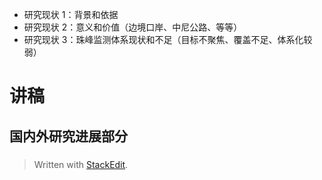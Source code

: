 
- 研究现状 1：背景和依据
- 研究现状 2：意义和价值（边境口岸、中尼公路、等等）
- 研究现状 3：珠峰监测体系现状和不足（目标不聚焦、覆盖不足、体系化较弱）


# 讲稿
## 国内外研究进展部分
### 
> Written with [StackEdit](https://stackedit.io/).
<!--stackedit_data:
eyJoaXN0b3J5IjpbLTEwNjE4NTQ5NzQsMTM4NTE5MTA2NV19
-->